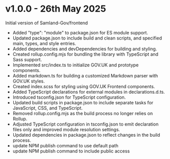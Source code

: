 # v1.0.0 - 26th May 2025

Initial version of Samland-Gov/frontend

- Added "type": "module" to package.json for ES module support.
- Updated package.json to include build and clean scripts, and specified main, types, and style entries.
- Added dependencies and devDependencies for building and styling.
- Created rollup.config.mjs for bundling the library with TypeScript and Sass support.
- Implemented src/index.ts to initialize GOV.UK and prototype components.
- Added markdown.ts for building a customized Markdown parser with GOV.UK styles.
- Created index.scss for styling using GOV.UK Frontend components.
- Added TypeScript declarations for external modules in declarations.d.ts.
- Introduced tsconfig.json for TypeScript configuration.
- Updated build scripts in package.json to include separate tasks for JavaScript, CSS, and TypeScript.
- Removed rollup.config.mjs as the build process no longer relies on Rollup.
- Adjusted TypeScript configuration in tsconfig.json to emit declaration files only and improved module resolution settings.
- Updated dependencies in package.json to reflect changes in the build process.
- update NPM publish command to use default path
- update NPM publish command to include public access